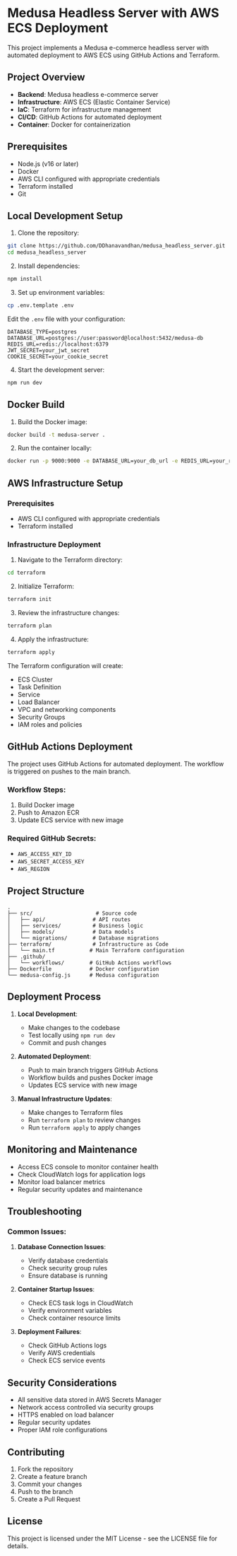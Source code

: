 # Medusa Headless Server with AWS ECS Deployment

This project implements a Medusa e-commerce headless server with automated deployment to AWS ECS using GitHub Actions and Terraform.

## Project Overview

- **Backend**: Medusa headless e-commerce server
- **Infrastructure**: AWS ECS (Elastic Container Service)
- **IaC**: Terraform for infrastructure management
- **CI/CD**: GitHub Actions for automated deployment
- **Container**: Docker for containerization

## Prerequisites

- Node.js (v16 or later)
- Docker
- AWS CLI configured with appropriate credentials
- Terraform installed
- Git

## Local Development Setup

1. Clone the repository:
```bash
git clone https://github.com/DDhanavandhan/medusa_headless_server.git
cd medusa_headless_server
```

2. Install dependencies:
```bash
npm install
```

3. Set up environment variables:
```bash
cp .env.template .env
```
Edit the `.env` file with your configuration:
```env
DATABASE_TYPE=postgres
DATABASE_URL=postgres://user:password@localhost:5432/medusa-db
REDIS_URL=redis://localhost:6379
JWT_SECRET=your_jwt_secret
COOKIE_SECRET=your_cookie_secret
```

4. Start the development server:
```bash
npm run dev
```

## Docker Build

1. Build the Docker image:
```bash
docker build -t medusa-server .
```

2. Run the container locally:
```bash
docker run -p 9000:9000 -e DATABASE_URL=your_db_url -e REDIS_URL=your_redis_url medusa-server
```

## AWS Infrastructure Setup

### Prerequisites
- AWS CLI configured with appropriate credentials
- Terraform installed

### Infrastructure Deployment

1. Navigate to the Terraform directory:
```bash
cd terraform
```

2. Initialize Terraform:
```bash
terraform init
```

3. Review the infrastructure changes:
```bash
terraform plan
```

4. Apply the infrastructure:
```bash
terraform apply
```

The Terraform configuration will create:
- ECS Cluster
- Task Definition
- Service
- Load Balancer
- VPC and networking components
- Security Groups
- IAM roles and policies

## GitHub Actions Deployment

The project uses GitHub Actions for automated deployment. The workflow is triggered on pushes to the main branch.

### Workflow Steps:
1. Build Docker image
2. Push to Amazon ECR
3. Update ECS service with new image

### Required GitHub Secrets:
- `AWS_ACCESS_KEY_ID`
- `AWS_SECRET_ACCESS_KEY`
- `AWS_REGION`

## Project Structure

```
.
├── src/                    # Source code
│   ├── api/               # API routes
│   ├── services/          # Business logic
│   ├── models/            # Data models
│   └── migrations/        # Database migrations
├── terraform/             # Infrastructure as Code
│   └── main.tf           # Main Terraform configuration
├── .github/
│   └── workflows/        # GitHub Actions workflows
├── Dockerfile            # Docker configuration
└── medusa-config.js      # Medusa configuration
```

## Deployment Process

1. **Local Development**:
   - Make changes to the codebase
   - Test locally using `npm run dev`
   - Commit and push changes

2. **Automated Deployment**:
   - Push to main branch triggers GitHub Actions
   - Workflow builds and pushes Docker image
   - Updates ECS service with new image

3. **Manual Infrastructure Updates**:
   - Make changes to Terraform files
   - Run `terraform plan` to review changes
   - Run `terraform apply` to apply changes

## Monitoring and Maintenance

- Access ECS console to monitor container health
- Check CloudWatch logs for application logs
- Monitor load balancer metrics
- Regular security updates and maintenance

## Troubleshooting

### Common Issues:

1. **Database Connection Issues**:
   - Verify database credentials
   - Check security group rules
   - Ensure database is running

2. **Container Startup Issues**:
   - Check ECS task logs in CloudWatch
   - Verify environment variables
   - Check container resource limits

3. **Deployment Failures**:
   - Check GitHub Actions logs
   - Verify AWS credentials
   - Check ECS service events

## Security Considerations

- All sensitive data stored in AWS Secrets Manager
- Network access controlled via security groups
- HTTPS enabled on load balancer
- Regular security updates
- Proper IAM role configurations

## Contributing

1. Fork the repository
2. Create a feature branch
3. Commit your changes
4. Push to the branch
5. Create a Pull Request

## License

This project is licensed under the MIT License - see the LICENSE file for details. 